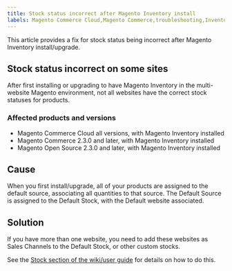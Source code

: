 ```yaml
---
title: Stock status incorrect after Magento Inventory install
labels: Magento Commerce Cloud,Magento Commerce,troubleshooting,Inventory,2.3.x,stock status
---
```


This article provides a fix for stock status being incorrect after Magento Inventory install/upgrade.

## Stock status incorrect on some sites

After first installing or upgrading to have Magento Inventory in the multi-website Magento environment, not all websites have the correct stock statuses for products. 

### Affected products and versions

* Magento Commerce Cloud all versions,  with Magento Inventory installed 
* Magento Commerce 2.3.0 and later, with Magento Inventory installed 
* Magento Open Source 2.3.0 and later,  with Magento Inventory installed 

## Cause

When you first install/upgrade, all of your products are assigned to the default source, associating all quantities to that source. The Default Source is assigned to the Default Stock, with the Default website associated. 

## Solution

If you have more than one website, you need to add these websites as Sales Channels to the Default Stock, or other custom stocks. 

See the [Stock section of the wiki/user guide](https://docs.magento.com/m2/ce/user_guide/catalog/inventory-stock.html) for details on how to do this. 